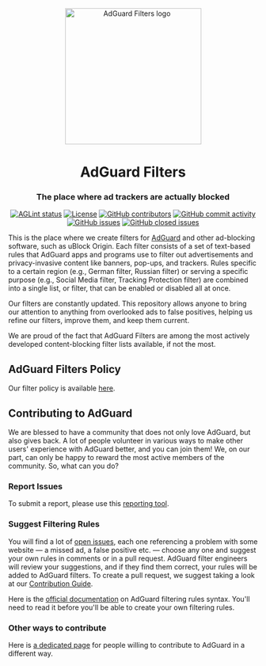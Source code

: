 <!-- markdownlint-disable -->
&nbsp;

<p align="center">
    <img width="275" alt="AdGuard Filters logo" src="https://cdn.adtidy.org/website/github.com/AdguardFilters/viking.svg" />
</p>

<h1 align="center">AdGuard Filters</h1>
<h3 align="center">The place where ad trackers are actually blocked</h3>

<p align="center">
    <a href="https://github.com/AdguardTeam/AdguardFilters/actions/workflows/aglint.yml" target="_blank"><img src="https://github.com/AdguardTeam/AdguardFilters/actions/workflows/aglint.yml/badge.svg?branch=master" alt="AGLint status"></a>
    <a href="https://github.com/AdguardTeam/AdguardFilters/blob/master/LICENSE" target="_blank"><img src="https://img.shields.io/github/license/AdguardTeam/AdguardFilters" alt="License"></a>
    <a href="https://github.com/AdguardTeam/AdguardFilters/graphs/contributors" target="_blank"><img src="https://img.shields.io/github/contributors/AdguardTeam/AdguardFilters" alt="GitHub contributors"></a>
    <a href="https://github.com/AdguardTeam/AdguardFilters/graphs/commit-activity" target="_blank"><img src="https://img.shields.io/github/commit-activity/m/AdguardTeam/AdguardFilters" alt="GitHub commit activity"></a>
    <a href="https://github.com/AdguardTeam/AdguardFilters/issues" target="_blank"><img src="https://img.shields.io/github/issues/AdguardTeam/AdguardFilters" alt="GitHub issues"></a>
    <a href="https://github.com/AdguardTeam/AdguardFilters/issues?q=is%3Aissue+is%3Aclosed" target="_blank"><img src="https://img.shields.io/github/issues-closed/AdguardTeam/AdguardFilters" alt="GitHub closed issues"></a>
</p>
<!-- markdownlint-restore -->

This is the place where we create filters for [AdGuard][adguard] and other
ad-blocking software, such as uBlock Origin. Each filter consists of a set of
text-based rules that AdGuard apps and programs use to filter out advertisements
and privacy-invasive content like banners, pop-ups, and trackers. Rules specific
to a certain region (e.g., German filter, Russian filter) or serving a specific
purpose (e.g., Social Media filter, Tracking Protection filter) are combined
into a single list, or filter, that can be enabled or disabled all at once.

Our filters are constantly updated. This repository allows anyone to bring our
attention to anything from overlooked ads to false positives, helping us refine
our filters, improve them, and keep them current.

We are proud of the fact that AdGuard Filters are among the most actively
developed content-blocking filter lists available, if not the most.

[adguard]: https://adguard.com/

## AdGuard Filters Policy

Our filter policy is available [here][policy].

[policy]: https://adguard.com/kb/general/ad-filtering/filter-policy/

## Contributing to AdGuard

We are blessed to have a community that does not only love AdGuard, but also
gives back. A lot of people volunteer in various ways to make other users'
experience with AdGuard better, and you can join them! We, on our part, can
only be happy to reward the most active members of the community.
So, what can you do?

### Report Issues

To submit a report, please use this [reporting tool][report].

[report]: https://agrd.io/report

### Suggest Filtering Rules

You will find a lot of [open issues][issues], each one referencing a problem with some
website — a missed ad, a false positive etc. — choose any one and suggest your
own rules in comments or in a pull request. AdGuard filter engineers will review your suggestions,
and if they find them correct, your rules will be added to AdGuard filters.
To create a pull request, we suggest taking a look at our [Contribution Guide][contribute-github].

Here is the [official documentation][documentation] on AdGuard filtering rules
syntax. You'll need to read it before you'll be able to create your own
filtering rules.

[issues]: https://github.com/AdguardTeam/AdguardFilters/issues
[contribute-github]: https://github.com/AdguardTeam/AdguardFilters/blob/master/CONTRIBUTING.md
[documentation]: https://adguard.com/kb/general/ad-filtering/create-own-filters/

### Other ways to contribute

Here is [a dedicated page][contribute-external] for people willing to contribute to
AdGuard in a different way.

[contribute-external]: https://adguard.com/contribute.html
